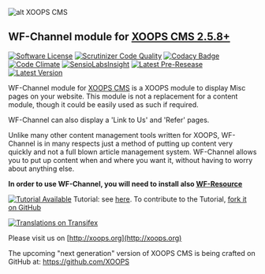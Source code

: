 ![alt XOOPS CMS](http://xoops.org/images/logoXoops4GithubRepository.png)
## WF-Channel module for  [XOOPS CMS 2.5.8+](https://xoops.org)
[![Software License](https://img.shields.io/badge/license-GPL-brightgreen.svg?style=flat)](LICENSE)
[![Scrutinizer Code Quality](https://img.shields.io/scrutinizer/g/mambax7/wfchannel.svg?style=flat)](https://scrutinizer-ci.com/g/mambax7/wfchannel/?branch=master)
[![Codacy Badge](https://api.codacy.com/project/badge/grade/2d27c0023ee54f0b9ba2b5d17a68b2a5)](https://www.codacy.com/app/mambax7/wfchannel)
[![Code Climate](https://img.shields.io/codeclimate/github/mambax7/wfchannel.svg?style=flat)](https://codeclimate.com/github/mambax7/wfchannel)
[![SensioLabsInsight](https://insight.sensiolabs.com/projects/8554f2d0-b411-44f6-9767-134bbc0fea93/mini.png)](https://insight.sensiolabs.com/projects/8554f2d0-b411-44f6-9767-134bbc0fea93)
[![Latest Pre-Resease](https://img.shields.io/github/tag/XoopsModules25x/wfchannel.svg?style=flat)](https://github.com/XoopsModules25x/wfchannel/tags/)
[![Latest Version](https://img.shields.io/github/release/XoopsModules25x/wfchannel.svg?style=flat)](https://github.com/XoopsModules25x/wfchannel/releases/)

WF-Channel module for [XOOPS CMS](http://xoops.org) is a XOOPS module to display Misc pages on your website. This module is not a replacement for a content module, 
though it could be easily used as such if required.
                                                    
WF-Channel can also display a 'Link to Us' and 'Refer' pages.
                                                    
Unlike many other content management tools written for XOOPS, WF-Channel is in many respects just a method 
of putting up content very quickly and not a full blown article management system. 
WF-Channel allows you to put up content when and where you want it, without having to worry about anything else.
                                                    
**In order to use WF-Channel, you will need to install also [WF-Resource](https://github.com/mambax7/wfresource)**

[![Tutorial Available](http://xoops.org/images/tutorial-available-blue.svg)](https://www.gitbook.com/book/xoops/xoops-wfchannel/) Tutorial: see [here](https://www.gitbook.com/book/xoops/xoops-wfchannel/).
To contribute to the Tutorial, [fork it on GitHub](https://github.com/XoopsDocs/wfchannel-tutorial)

[![Translations on Transifex](http://xoops.org/images/translations-transifex-blue.svg)](https://www.transifex.com/xoops)

Please visit us on  [http://xoops.org](http://xoops.org)

The upcoming "next generation" version of XOOPS CMS is being crafted on GitHub at: https://github.com/XOOPS
